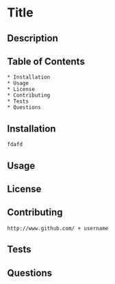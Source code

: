 # Title
## Description
## Table of Contents
    * Installation
    * Usage
    * License
    * Contributing
    * Tests
    * Questions
## Installation
    fdafd
## Usage
## License
## Contributing
    http://www.github.com/ + username
## Tests
## Questions